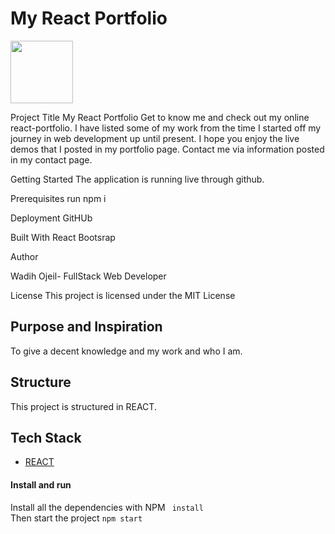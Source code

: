 # My React Portfolio

<img src= (https://user-images.githubusercontent.com/60321934/82580850-bfc76100-9b5d-11ea-9ad8-3bb3a71708f5.png) width="100" height="100">




Project Title
My React Portfolio 
Get to know me and check out my online react-portfolio. I have listed some of my work from the time I started off my journey in web development  up until present. I hope you enjoy the live demos that I posted in my portfolio page. Contact me via information posted in my contact page.

Getting Started
The application is running live through github.

Prerequisites
run npm i


Deployment
GitHUb

Built With
React
Bootsrap

Author

Wadih Ojeil- FullStack Web Developer


License
This project is licensed under the MIT License
 

## Purpose and Inspiration
To give a decent knowledge and my work and who I am.

## Structure
This project is structured in REACT. 


## Tech Stack
+ [REACT](https://reactjs.org/)


#### Install and run
Install all the dependencies with NPM
` install` <br>
Then start the project
`npm start`

